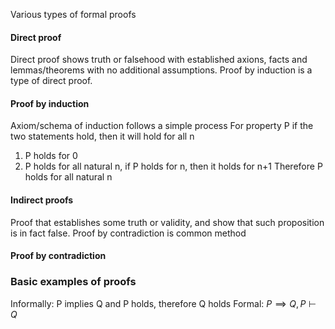 Various types of formal proofs
#### Direct proof
Direct proof shows truth or falsehood with established axions, facts and lemmas/theorems with no additional assumptions. Proof by induction is a type of direct proof.
#### Proof by induction
Axiom/schema of induction follows a simple process
For property P if the two statements hold, then it will hold for all n
1. P holds for 0
2. P holds for all natural n, if P holds for n, then it holds for n+1
Therefore P holds for all natural n
#### Indirect proofs
Proof that establishes some truth or validity, and show that such proposition is in fact false. Proof by contradiction is common method
#### Proof by contradiction



### Basic examples of proofs
Informally:
P implies Q and P holds, therefore Q holds
Formal:
$P \implies Q, P\vdash Q$

